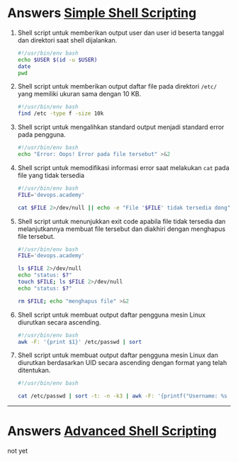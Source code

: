 # Answers [Simple Shell Scripting](shell-scripting-1.md)
1. Shell script untuk memberikan output user dan user id beserta tanggal dan direktori saat shell dijalankan.
    ```bash
    #!/usr/bin/env bash
    echo $USER $(id -u $USER)
    date
    pwd
    ```

1. Shell script untuk memberikan output daftar file pada direktori `/etc/` yang memiliki ukuran sama dengan 10 KB.
    ```bash
    #!/usr/bin/env bash
    find /etc -type f -size 10k
    ```

1. Shell script untuk mengalihkan standard output menjadi standard error pada pengguna.
    ```bash
    #!/usr/bin/env bash
    echo "Error: Oops! Error pada file tersebut" >&2
    ```

1. Shell script untuk memodifikasi informasi error saat melakukan `cat` pada file yang tidak tersedia
    ```bash
    #!/usr/bin/env bash
    FILE='devops.academy'

    cat $FILE 2>/dev/null || echo -e "File '$FILE' tidak tersedia dong" >&2
    ```

1. Shell script untuk menunjukkan exit code apabila file tidak tersedia dan melanjutkannya membuat file tersebut dan diakhiri dengan menghapus file tersebut.
    ```bash
    #!/usr/bin/env bash
    FILE='devops.academy'

    ls $FILE 2>/dev/null
    echo "status: $?"
    touch $FILE; ls $FILE 2>/dev/null
    echo "status: $?"

    rm $FILE; echo "menghapus file" >&2
    ```

1. Shell script untuk membuat output daftar pengguna mesin Linux diurutkan secara ascending.
    ```bash
    #!/usr/bin/env bash
    awk -F: '{print $1}' /etc/passwd | sort
    ```

1. Shell script untuk membuat output daftar pengguna mesin Linux dan diurutkan berdasarkan UID secara ascending dengan format yang telah ditentukan.
    ```bash
    #!/usr/bin/env bash

    cat /etc/passwd | sort -t: -n -k3 | awk -F: '{printf("Username: %s | UID: %s | GID: %s\n", $1, $3, $4)}'
    ```

***
# Answers [Advanced Shell Scripting](shell-scripting-2.md)
not yet